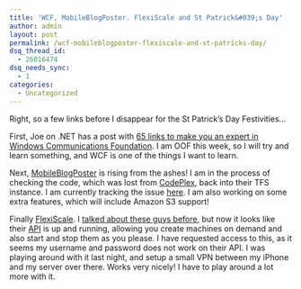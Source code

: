 ```yaml
---
title: 'WCF, MobileBlogPoster. FlexiScale and St Patrick&#039;s Day'
author: admin
layout: post
permalink: /wcf-mobileblogposter-flexiscale-and-st-patricks-day/
dsq_thread_id:
  - 26016474
dsq_needs_sync:
  - 1
categories:
  - Uncategorized
---
```

Right, so a few links before I disappear for the St Patrick&#8217;s Day Festivities&#8230; 

First, Joe on .NET has a post with [65 links to make you an expert in Windows Communications Foundation][1]. I am OOF this week, so I will try and learn something, and WCF is one of the things I want to learn.

Next, [MobileBlogPoster][2] is rising from the ashes! I am in the process of checking the code, which was lost from [CodePlex][3], back into their TFS instance. I am currently tracking the issue [here][4]. I am also working on some extra features, which will include Amazon S3 support!

Finally [FlexiScale][5]. I [talked about these guys before][6], but now it looks like their [API][7] is up and running, allowing you create machines on demand and also start and stop them as you please. I have requested access to this, as it seems my username and password does not work on their API. I was playing around with it last night, and setup a small VPN between my iPhone and my server over there. Works very nicely! I have to play around a lot more with it.

 [1]: http://joeon.net/post/2008/03/Windows-Communication-Foundation---65-Links-to-make-you-an-expert!.aspx
 [2]: http://www.codeplex.com/MobileBlogPoster
 [3]: http://www.codeplex.com
 [4]: http://www.codeplex.com/MobileBlogPoster/WorkItem/View.aspx?WorkItemId=5041
 [5]: http://www.flexiscale.com/
 [6]: http://blog.lotas-smartman.net/archive/2007/10/04/amazon-ec2-gets-competition-and-they-support-windows-servers.aspx
 [7]: https://api.flexiscale.com/